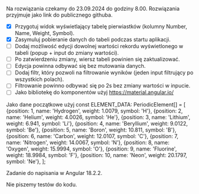Na rozwiązania czekamy do 23.09.2024 do godziny 8.00. Rozwiązania przyjmuje jako link do publicznego githuba.

- [X] Przygotuj widok wyświetlający tabelę pierwiastków (kolumny Number, Name, Weight, Symbol). 
- [X] Zasymuluj pobieranie danych do tabeli podczas startu aplikacji. 
- [ ] Dodaj możliwość edycji dowolnej wartości rekordu wyświetlonego w tabeli (popup + input do zmiany wartości). 
- [ ] Po zatwierdzeniu zmiany, wiersz tabeli powinien się zaktualizować. 
- [ ] Edycja powinna odbywać się bez mutowania danych.
- [ ] Dodaj filtr, który pozwoli na filtrowanie wyników (jeden input filtrujący po wszystkich polach).
- [ ] Filtrowanie powinno odbywać się po 2s bez zmiany wartości w inpucie.
- [ ] Jako bibliotekę do komponentów użyj https://material.angular.io/

Jako dane początkowe użyj 
const ELEMENT_DATA: PeriodicElement[] = [
    {position: 1, name: 'Hydrogen', weight: 1.0079, symbol: 'H'},
    {position: 2, name: 'Helium', weight: 4.0026, symbol: 'He'},
    {position: 3, name: 'Lithium', weight: 6.941, symbol: 'Li'},
    {position: 4, name: 'Beryllium', weight: 9.0122, symbol: 'Be'},
    {position: 5, name: 'Boron', weight: 10.811, symbol: 'B'},
    {position: 6, name: 'Carbon', weight: 12.0107, symbol: 'C'},
    {position: 7, name: 'Nitrogen', weight: 14.0067, symbol: 'N'},
    {position: 8, name: 'Oxygen', weight: 15.9994, symbol: 'O'},
    {position: 9, name: 'Fluorine', weight: 18.9984, symbol: 'F'},
    {position: 10, name: 'Neon', weight: 20.1797, symbol: 'Ne'},
];


Zadanie do napisania w Angular 18.2.2.

Nie piszemy testów do kodu. 
